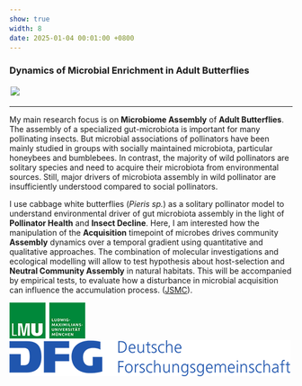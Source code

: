 ```yaml
---
show: true
width: 8
date: 2025-01-04 00:01:00 +0800
---
```


<div class="p-4">
    <h3>Dynamics of Microbial Enrichment in Adult Butterflies</h3>
       <img data-src="{{ 'assets/images/photos/IMG_5899m.jpg' | relative_url }}" class="lazy rounded" style="width: 48%; height: auto;margin: 2px;" src="{{ '/assets/images/empty_300x200.png' | relative_url }}">
    <hr />
    <p>
       My main research focus is on <strong>Microbiome Assembly</strong> of <strong>Adult Butterflies</strong>. The assembly of a specialized gut-microbiota is important for many pollinating insects. But microbial associations of pollinators have been mainly studied in groups with socially maintained microbiota, particular honeybees and bumblebees. In contrast, the majority of wild pollinators are solitary species and need to acquire their microbiota from environmental sources. Still, major drivers of microbiota assembly in wild pollinator are insufficiently understood compared to social pollinators.
    </p>
    <p>
I use cabbage white butterflies (<i>Pieris sp.</i>) as a solitary pollinator model to understand environmental driver of gut microbiota assembly in the light of <strong>Pollinator Health</strong> and <strong>Insect Decline</strong>. Here, I am interested how the manipulation of the <strong>Acquisition</strong> timepoint of microbes drives community <strong>Assembly</strong> dynamics over a temporal gradient using quantitative and qualitative approaches.
The combination of molecular investigations and ecological modelling will allow to test hypothesis about host-selection and <strong>Neutral Community Assembly</strong> in natural habitats. This will be accompanied by empirical tests, to evaluate how a disturbance in microbial acquisition can influence the accumulation process.
 (<a href="https://www.jsmc-phd.de/" target="_blank">JSMC</a>).
        </p>
   <img src="/assets/logo/logo64_LMU.png" alt="LMU Logo" class="img-fluid logo-img">
     <img src="/assets/logo/logo64_DFG.png" alt="DFG Logo" class="img-fluid logo-img"> 
    </div>
